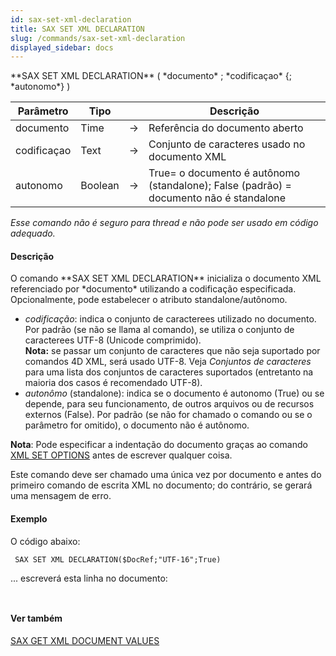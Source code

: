 ```yaml
---
id: sax-set-xml-declaration
title: SAX SET XML DECLARATION
slug: /commands/sax-set-xml-declaration
displayed_sidebar: docs
---
```


<!--REF #_command_.SAX SET XML DECLARATION.Syntax-->**SAX SET XML DECLARATION** ( *documento* ; *codificaçao* {; *autonomo*} )<!-- END REF-->
<!--REF #_command_.SAX SET XML DECLARATION.Params-->
| Parâmetro | Tipo |  | Descrição |
| --- | --- | --- | --- |
| documento | Time | &#8594;  | Referência do documento aberto |
| codificaçao | Text | &#8594;  | Conjunto de caracteres usado no documento XML |
| autonomo | Boolean | &#8594;  | True= o documento é autônomo (standalone); False (padrão) = documento não é standalone |

<!-- END REF-->

*Esse comando não é seguro para thread e não pode ser usado em código adequado.*


#### Descrição 

<!--REF #_command_.SAX SET XML DECLARATION.Summary-->O comando **SAX SET XML DECLARATION** inicializa o documento XML referenciado por *documento* utilizando a codificação especificada.<!-- END REF--> Opcionalmente, pode estabelecer o atributo standalone/autônomo.

* *codificação*: indica o conjunto de caracterees utilizado no documento. Por padrão (se não se llama al comando), se utiliza o conjunto de caracterees UTF-8 (Unicode comprimido).  
**Nota:** se passar um conjunto de caracteres que não seja suportado por comandos 4D XML, será usado UTF-8\. Veja *Conjuntos de caracteres* para uma lista dos conjuntos de caracteres suportados (entretanto na maioria dos casos é recomendado UTF-8).
* *autonômo* (standalone): indica se o documento é autonomo (True) ou se depende, para seu funcionamento, de outros arquivos ou de recursos externos (False). Por padrão (se não for chamado o comando ou se o parâmetro for omitido), o documento não é autônomo.

**Nota**: Pode especificar a indentação do documento graças ao comando [XML SET OPTIONS](xml-set-options.md) antes de escrever qualquer coisa.  
  
Este comando deve ser chamado uma única vez por documento e antes do primeiro comando de escrita XML no documento; do contrário, se gerará uma mensagem de erro.

#### Exemplo 

O código abaixo: 

```4d
 SAX SET XML DECLARATION($DocRef;"UTF-16";True)
```

... escreverá esta linha no documento: 

```4d
 
```

#### Ver também 

[SAX GET XML DOCUMENT VALUES](sax-get-xml-document-values.md)  